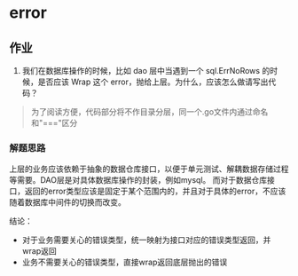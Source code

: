 # error

## 作业

1. 我们在数据库操作的时候，比如 dao 层中当遇到一个 sql.ErrNoRows 的时候，是否应该 Wrap 这个 error，抛给上层。为什么，应该怎么做请写出代码？

> 为了阅读方便，代码部分将不作目录分层，同一个.go文件内通过命名和"==="区分

### 解题思路

上层的业务应该依赖于抽象的数据仓库接口，以便于单元测试、解耦数据存储过程等需要。DAO层是对具体数据库操作的封装，例如mysql。
而对于数据仓库接口，返回的error类型应该是固定于某个范围内的，并且对于具体的error，不应该随着数据库中间件的切换而改变。

结论：
- 对于业务需要关心的错误类型，统一映射为接口对应的错误类型返回，并wrap返回
- 业务不需要关心的错误类型，直接wrap返回底层抛出的错误